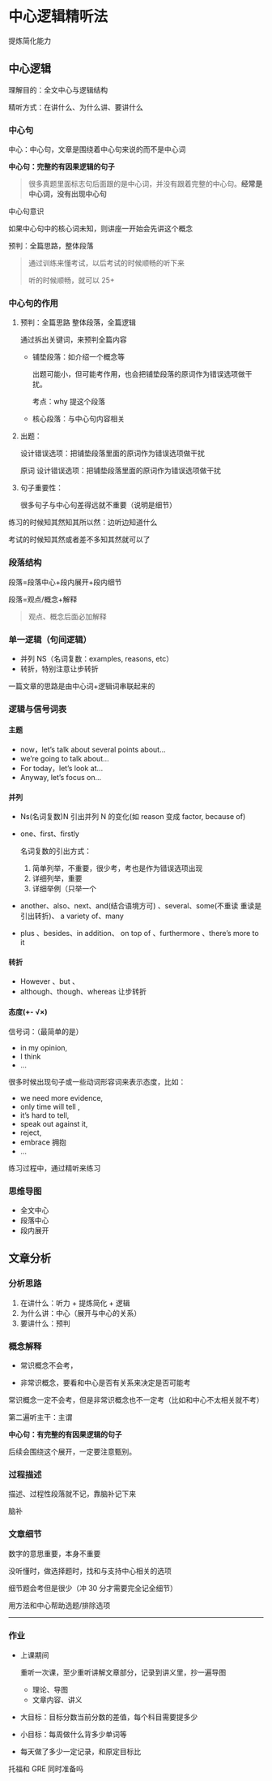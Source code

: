 # 中心逻辑精听法

提炼简化能力

## 中心逻辑

理解目的：全文中心与逻辑结构

精听方式：在讲什么、为什么讲、要讲什么

### 中心句

中心：中心句，文章是围绕着中心句来说的而不是中心词

**中心句：完整的有因果逻辑的句子**

> 很多真题里面标志句后面跟的是中心词，并没有跟着完整的中心句。**经常是中心词，没有出现中心句**

中心句意识

如果中心句中的核心词未知，则讲座一开始会先讲这个概念

预判：全篇思路，整体段落

> 通过训练来懂考试，以后考试的时候顺畅的听下来
>
> 听的时候顺畅，就可以 25+

### 中心句的作用

1. 预判：全篇思路 整体段落，全篇逻辑

   通过拆出关键词，来预判全篇内容

   - 铺垫段落：如介绍一个概念等

     出题可能小，但可能考作用，也会把铺垫段落的原词作为错误选项做干扰。

     考点：why 提这个段落

   - 核心段落：与中心句内容相关

2. 出题：

   设计错误选项：把铺垫段落里面的原词作为错误选项做干扰

   原词 设计错误选项：把铺垫段落里面的原词作为错误选项做干扰

3. 句子重要性：

   很多句子与中心句差得远就不重要（说明是细节）

练习的时候知其然知其所以然：边听边知道什么

考试的时候知其然或者差不多知其然就可以了

### 段落结构

段落=段落中心+段内展开+段内细节

段落=观点/概念+解释

> 观点、概念后面必加解释

### 单一逻辑（句间逻辑）

- 并列 NS（名词复数：examples, reasons, etc）
- 转折，特别注意让步转折

一篇文章的思路是由中心词+逻辑词串联起来的

### 逻辑与信号词表

#### 主题

- now，let’s talk about several points about...
- we’re going to talk about...
- For today，let’s look at...
- Anyway, let’s focus on...

#### 并列

- Ns(名词复数)N 引出并列 N 的变化(如 reason 变成 factor, because of)

- one、first、firstly

  名词复数的引出方式：

  1. 简单列举，不重要，很少考，考也是作为错误选项出现
  2. 详细列举，重要
  3. 详细举例（只举一个

- another、also、next、and(结合语境方可) 、several、some(不重读 重读是引出转折)、 a variety of、many

- plus 、besides、in addition、 on top of 、furthermore 、there’s more to it

#### 转折

- However 、but 、
- although、though、whereas 让步转折

#### 态度(+- √×)

信号词：（最简单的是）

- in my opinion,
- I think
- ...

很多时候出现句子或一些动词形容词来表示态度，比如：

- we need more evidence,
- only time will tell ,
- it’s hard to tell,
- speak out against it,
- reject,
- embrace 拥抱
- ...

练习过程中，通过精听来练习

### 思维导图

- 全文中心
- 段落中心
- 段内展开

## 文章分析

### 分析思路

1. 在讲什么：听力 + 提炼简化 + 逻辑
2. 为什么讲：中心（展开与中心的关系）
3. 要讲什么：预判

### 概念解释

- 常识概念不会考，

- 非常识概念，要看和中心是否有关系来决定是否可能考

常识概念一定不会考，但是非常识概念也不一定考（比如和中心不太相关就不考）

第二遍听主干：主谓

**中心句：有完整的有因果逻辑的句子**

后续会围绕这个展开，一定要注意甄别。

### 过程描述

描述、过程性段落就不记，靠脑补记下来

脑补

### 文章细节

数字的意思重要，本身不重要

没听懂时，做选择题时，找和与支持中心相关的选项

细节题会考但是很少（冲 30 分才需要完全记全细节）

用方法和中心帮助选题/排除选项

---

### 作业

- 上课期间

  重听一次课，至少重听讲解文章部分，记录到讲义里，抄一遍导图

  - 理论、导图
  - 文章内容、讲义

- 大目标：目标分数当前分数的差值，每个科目需要提多少
- 小目标：每周做什么背多少单词等
- 每天做了多少一定记录，和原定目标比

托福和 GRE 同时准备吗
